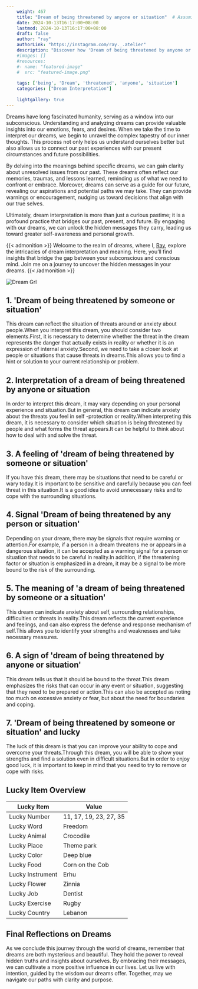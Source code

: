 ```yaml
---
    weight: 467
    title: "Dream of being threatened by anyone or situation"  # Assuming 'title' column exists
    date: 2024-10-13T16:17:00+08:00
    lastmod: 2024-10-13T16:17:00+08:00
    draft: false
    author: "ray"
    authorLink: "https://instagram.com/ray._.atelier"
    description: "Discover how 'Dream of being threatened by anyone or situation' can interpret your future and uncover its significant meanings in your life."
    #images: []
    #resources:
    #- name: "featured-image"
    #  src: "featured-image.png"
    
    tags: ['being', 'Dream', 'threatened', 'anyone', 'situation']
    categories: ["Dream Interpretation"]
    
    lightgallery: true
---
```

    
Dreams have long fascinated humanity, serving as a window into our subconscious. Understanding and analyzing dreams can provide valuable insights into our emotions, fears, and desires. When we take the time to interpret our dreams, we begin to unravel the complex tapestry of our inner thoughts. This process not only helps us understand ourselves better but also allows us to connect our past experiences with our present circumstances and future possibilities.

By delving into the meanings behind specific dreams, we can gain clarity about unresolved issues from our past. These dreams often reflect our memories, traumas, and lessons learned, reminding us of what we need to confront or embrace. Moreover, dreams can serve as a guide for our future, revealing our aspirations and potential paths we may take. They can provide warnings or encouragement, nudging us toward decisions that align with our true selves.

Ultimately, dream interpretation is more than just a curious pastime; it is a profound practice that bridges our past, present, and future. By engaging with our dreams, we can unlock the hidden messages they carry, leading us toward greater self-awareness and personal growth.

{{< admonition >}}
Welcome to the realm of dreams, where I, [Ray](https://instagram.com/ray._.atelier), explore the intricacies of dream interpretation and meaning. Here, you’ll find insights that bridge the gap between your subconscious and conscious mind. Join me on a journey to uncover the hidden messages in your dreams.
{{< /admonition >}}

![Dream Grl](https://cdn.pixabay.com/photo/2017/11/02/03/35/gothic-2910057_1280.jpg "Dream Grl")

## 1. 'Dream of being threatened by someone or situation'
This dream can reflect the situation of threats around or anxiety about people.When you interpret this dream, you should consider two elements.First, it is necessary to determine whether the threat in the dream represents the danger that actually exists in reality or whether it is an expression of internal anxiety.Second, we need to take a closer look at people or situations that cause threats in dreams.This allows you to find a hint or solution to your current relationship or problem.

## 2. Interpretation of a dream of being threatened by anyone or situation
In order to interpret this dream, it may vary depending on your personal experience and situation.But in general, this dream can indicate anxiety about the threats you feel in self -protection or reality.When interpreting this dream, it is necessary to consider which situation is being threatened by people and what forms the threat appears.It can be helpful to think about how to deal with and solve the threat.

## 3. A feeling of 'dream of being threatened by someone or situation'
If you have this dream, there may be situations that need to be careful or wary today.It is important to be sensitive and carefully because you can feel threat in this situation.It is a good idea to avoid unnecessary risks and to cope with the surrounding situations.

## 4. Signal 'Dream of being threatened by any person or situation'
Depending on your dream, there may be signals that require warning or attention.For example, if a person in a dream threatens me or appears in a dangerous situation, it can be accepted as a warning signal for a person or situation that needs to be careful in reality.In addition, if the threatening factor or situation is emphasized in a dream, it may be a signal to be more bound to the risk of the surrounding.

## 5. The meaning of 'a dream of being threatened by someone or a situation'
This dream can indicate anxiety about self, surrounding relationships, difficulties or threats in reality.This dream reflects the current experience and feelings, and can also express the defense and response mechanism of self.This allows you to identify your strengths and weaknesses and take necessary measures.

## 6. A sign of 'dream of being threatened by anyone or situation'
This dream tells us that it should be bound to the threat.This dream emphasizes the risks that can occur in any event or situation, suggesting that they need to be prepared or action.This can also be accepted as noting too much on excessive anxiety or fear, but about the need for boundaries and coping.

## 7. 'Dream of being threatened by someone or situation' and lucky
The luck of this dream is that you can improve your ability to cope and overcome your threats.Through this dream, you will be able to show your strengths and find a solution even in difficult situations.But in order to enjoy good luck, it is important to keep in mind that you need to try to remove or cope with risks.

## Lucky Item Overview
| Lucky Item          | Value              |
|---------------|--------------------|
| Lucky Number        | 11, 17, 19, 23, 27, 35  |
| Lucky Word          | Freedom |
| Lucky Animal        | Crocodile |
| Lucky Place         | Theme park     |
| Lucky Color         | Deep blue     |
| Lucky Food          | Corn on the Cob      |
| Lucky Instrument    | Erhu |
| Lucky Flower        | Zinnia    |
| Lucky Job           | Dentist       |
| Lucky Exercise      | Rugby  |
| Lucky Country       | Lebanon    |


##  Final Reflections on Dreams

As we conclude this journey through the world of dreams, remember that dreams are both mysterious and beautiful. They hold the power to reveal hidden truths and insights about ourselves. By embracing their messages, we can cultivate a more positive influence in our lives. Let us live with intention, guided by the wisdom our dreams offer. Together, may we navigate our paths with clarity and purpose.
